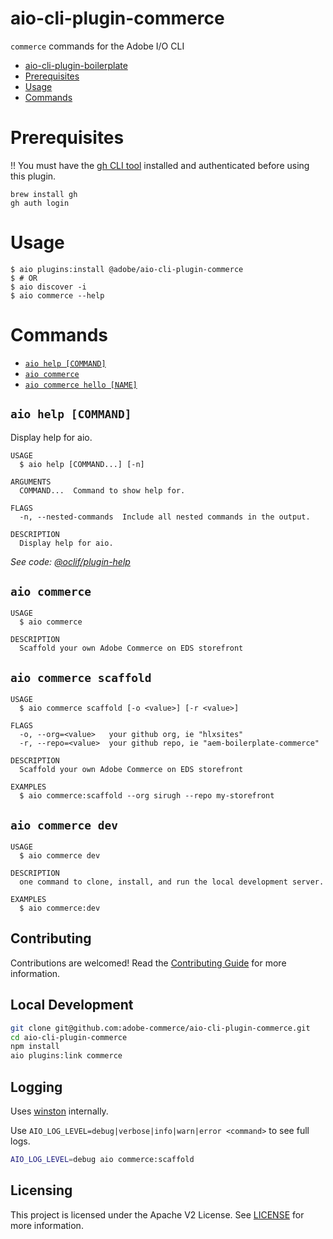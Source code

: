 # aio-cli-plugin-commerce

`commerce` commands for the Adobe I/O CLI

<!-- toc -->
* [aio-cli-plugin-boilerplate](#aio-cli-plugin-boilerplate)
* [Prerequisites](#prerequisites)
* [Usage](#usage)
* [Commands](#commands)
<!-- tocstop -->

# Prerequisites

!! You must have the [gh CLI tool](https://cli.github.com/) installed and authenticated before using this plugin.

```
brew install gh
gh auth login
```

# Usage

```sh-session
$ aio plugins:install @adobe/aio-cli-plugin-commerce
$ # OR
$ aio discover -i
$ aio commerce --help
```

# Commands
<!-- commands -->
* [`aio help [COMMAND]`](#aio-help-command)
* [`aio commerce`](#aio-pluginname)
* [`aio commerce hello [NAME]`](#aio-pluginname-hello-name)

## `aio help [COMMAND]`

Display help for aio.

```
USAGE
  $ aio help [COMMAND...] [-n]

ARGUMENTS
  COMMAND...  Command to show help for.

FLAGS
  -n, --nested-commands  Include all nested commands in the output.

DESCRIPTION
  Display help for aio.
```

_See code: [@oclif/plugin-help](https://github.com/oclif/plugin-help/blob/v6.2.6/src/commands/help.ts)_

## `aio commerce`

```
USAGE
  $ aio commerce

DESCRIPTION
  Scaffold your own Adobe Commerce on EDS storefront
```

## `aio commerce scaffold`

```
USAGE
  $ aio commerce scaffold [-o <value>] [-r <value>]

FLAGS
  -o, --org=<value>   your github org, ie "hlxsites"
  -r, --repo=<value>  your github repo, ie "aem-boilerplate-commerce"

DESCRIPTION
  Scaffold your own Adobe Commerce on EDS storefront

EXAMPLES
  $ aio commerce:scaffold --org sirugh --repo my-storefront
```

## `aio commerce dev`

```
USAGE
  $ aio commerce dev

DESCRIPTION
  one command to clone, install, and run the local development server.

EXAMPLES
  $ aio commerce:dev
```
<!-- commandsstop -->

## Contributing

Contributions are welcomed! Read the [Contributing Guide](CONTRIBUTING.md) for more information.

## Local Development

```sh
git clone git@github.com:adobe-commerce/aio-cli-plugin-commerce.git
cd aio-cli-plugin-commerce
npm install
aio plugins:link commerce
```

## Logging

Uses [winston](https://github.com/winstonjs/winston) internally.

Use `AIO_LOG_LEVEL=debug|verbose|info|warn|error <command>` to see full logs.

```sh
AIO_LOG_LEVEL=debug aio commerce:scaffold
```

## Licensing

This project is licensed under the Apache V2 License. See [LICENSE](LICENSE) for more information.
